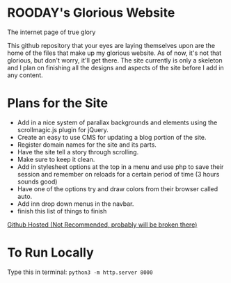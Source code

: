 ROODAY's Glorious Website
================

The internet page of true glory   

This github repository that your eyes are laying themselves upon are the home of the files that make up my glorious website. As of now, it's not that glorious, but don't worry, it'll get there. The site currently is only a skeleton and I plan on finishing all the designs and aspects of the site before I add in any content. 

Plans for the Site
===============

* Add in a nice system of parallax backgrounds and elements using the scrollmagic.js plugin for jQuery.   
* Create an easy to use CMS for updating a blog portion of the site.   
* Register domain names for the site and its parts.   
* Have the site tell a story through scrolling.   
* Make sure to keep it clean.   
* Add in stylesheet options at the top in a menu and use php to save their session and remember on reloads for a certain period of time (3 hours sounds good)
* Have one of the options try and draw colors from their browser called auto. 
* Add inn drop down menus in the navbar. 
* finish this list of things to finish

[Github Hosted (Not Recommended, probably will be broken there)](http://rooday.github.io)

To Run Locally
=========

Type this in terminal: `python3 -m http.server 8000`